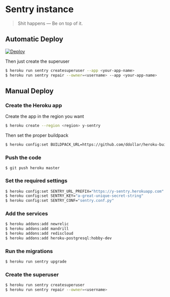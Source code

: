 # Sentry instance

> Shit happens — Be on top of it.


## Automatic Deploy

[![Deploy](https://www.herokucdn.com/deploy/button.png)](https://heroku.com/deploy?template=https://github.com/dulaccc/sentry/tree/develop)

Then just create the superuser

```sh
$ heroku run sentry createsuperuser --app <your-app-name>
$ heroku run sentry repair --owner=<username> --app <your-app-name>
```


## Manual Deploy

### Create the Heroku app

Create the app in the region you want

```sh
$ heroku create --region <region> y-sentry
```

Then set the proper buildpack

```sh
$ heroku config:set BUILDPACK_URL=https://github.com/ddollar/heroku-buildpack-multi.git
```

### Push the code

```
$ git push heroku master
```

### Set the required settings

```sh
$ heroku config:set SENTRY_URL_PREFIX="https://y-sentry.herokuapp.com"
$ heroku config:set SENTRY_KEY="a-great-unique-secret-string"
$ heroku config:set SENTRY_CONF="sentry.conf.py"
```

### Add the services

```sh
$ heroku addons:add newrelic
$ heroku addons:add mandrill
$ heroku addons:add rediscloud
$ heroku addons:add heroku-postgresql:hobby-dev
```

### Run the migrations

```sh
$ heroku run sentry upgrade
```

### Create the superuser

```sh
$ heroku run sentry createsuperuser
$ heroku run sentry repair --owner=<username>
```
